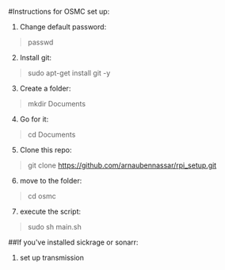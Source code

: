 #Instructions for OSMC set up:

1. Change default password:
> passwd

2. Install git:
> sudo apt-get install git -y

3. Create a folder:
> mkdir Documents

4. Go for it:
> cd Documents

5. Clone this repo:
> git clone https://github.com/arnaubennassar/rpi_setup.git

6. move to the folder:
> cd osmc

7. execute the script:
> sudo sh main.sh

##If you've installed sickrage or sonarr:
1. set up transmission
